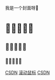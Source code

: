 我是一个封面呀🦷

# 🦷🦷🦷🦷🦷

## 🦷🦷🦷🦷🦷

### 🦷🦷🦷🦷🦷


[CSDN](https://blog.csdn.net/Aphysia)
[滚动鼠标](#introduction)
[CSDN](/demo/index.html)